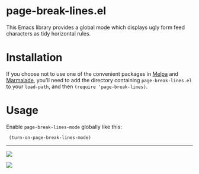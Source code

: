 page-break-lines.el
===================

This Emacs library provides a global mode which displays ugly form feed
characters as tidy horizontal rules.

Installation
=============

If you choose not to use one of the convenient
packages in [Melpa][melpa] and [Marmalade][marmalade], you'll need to
add the directory containing `page-break-lines.el` to your `load-path`, and
then `(require 'page-break-lines)`.

Usage
=====

Enable `page-break-lines-mode` globally like this:

     (turn-on-page-break-lines-mode)

[marmalade]: http://marmalade-repo.org
[melpa]: http://melpa.milkbox.net

<hr>

[![](http://api.coderwall.com/purcell/endorsecount.png)](http://coderwall.com/purcell)

[![](http://www.linkedin.com/img/webpromo/btn_liprofile_blue_80x15.png)](http://uk.linkedin.com/in/stevepurcell)
